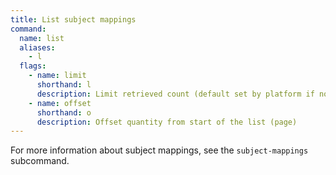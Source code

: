 ```yaml
---
title: List subject mappings
command:
  name: list
  aliases:
    - l
  flags:
    - name: limit
      shorthand: l
      description: Limit retrieved count (default set by platform if not provided)
    - name: offset
      shorthand: o
      description: Offset quantity from start of the list (page)
---
```


For more information about subject mappings, see the `subject-mappings` subcommand.
